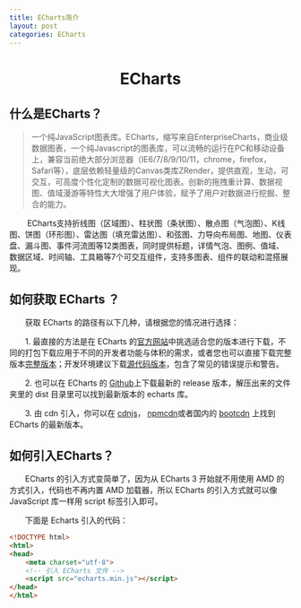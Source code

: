 ```yaml
---
title: ECharts简介
layout: post
categories: ECharts
---
```



# <center>ECharts</center>

## 什么是ECharts？

> 一个纯JavaScript图表库。ECharts，缩写来自EnterpriseCharts，商业级数据图表，一个纯Javascript的图表库，可以流畅的运行在PC和移动设备上，兼容当前绝大部分浏览器（IE6/7/8/9/10/11，chrome，firefox，Safari等），底层依赖轻量级的Canvas类库ZRender，提供直观，生动，可交互，可高度个性化定制的数据可视化图表。创新的拖拽重计算、数据视图、值域漫游等特性大大增强了用户体验，赋予了用户对数据进行挖掘、整合的能力。


&emsp;&emsp; ECharts支持折线图（区域图）、柱状图（条状图）、散点图（气泡图）、K线图、饼图（环形图）、雷达图（填充雷达图）、和弦图、力导向布局图、地图、仪表盘、漏斗图、事件河流图等12类图表，同时提供标题，详情气泡、图例、值域、数据区域、时间轴、工具箱等7个可交互组件，支持多图表、组件的联动和混搭展现。

## 如何获取 ECharts ？
&emsp;&emsp;获取 ECharts 的路径有以下几种，请根据您的情况进行选择：

&emsp;&emsp;1. 最直接的方法是在 ECharts 的[官方网站](http://echarts.baidu.com/download.html)中挑选适合您的版本进行下载，不同的打包下载应用于不同的开发者功能与体积的需求，或者您也可以直接下载完整版本[完整版本](http://echarts.baidu.com/dist/echarts.min.js)；开发环境建议下载[源代码版本](http://echarts.baidu.com/dist/echarts.js)，包含了常见的错误提示和警告。

&emsp;&emsp;2. 也可以在 ECharts 的 [Github](https://github.com/echarts)上下载最新的 release 版本，解压出来的文件夹里的 dist 目录里可以找到最新版本的 echarts 库。

&emsp;&emsp;3. 由 cdn 引入，你可以在 [cdnjs](https://cdnjs.com/libraries/echarts)， [npmcdn](https://npmcdn.com/echarts@latest/dist/)或者国内的 [bootcdn](http://www.bootcdn.cn/echarts/) 上找到 ECharts 的最新版本。

## 如何引入ECharts？
&emsp;&emsp;ECharts 的引入方式变简单了，因为从 ECharts 3 开始就不用使用 AMD 的方式引入，代码也不再内置 AMD 加载器，所以 ECharts 的引入方式就可以像 JavaScript 库一样用 script 标签引入即可。

&emsp;&emsp;下面是 Echarts 引入的代码：


```html
<!DOCTYPE html>
<html>
<head>
    <meta charset="utf-8">
    <!-- 引入 ECharts 文件 -->
    <script src="echarts.min.js"></script>
</head>
</html>
```

